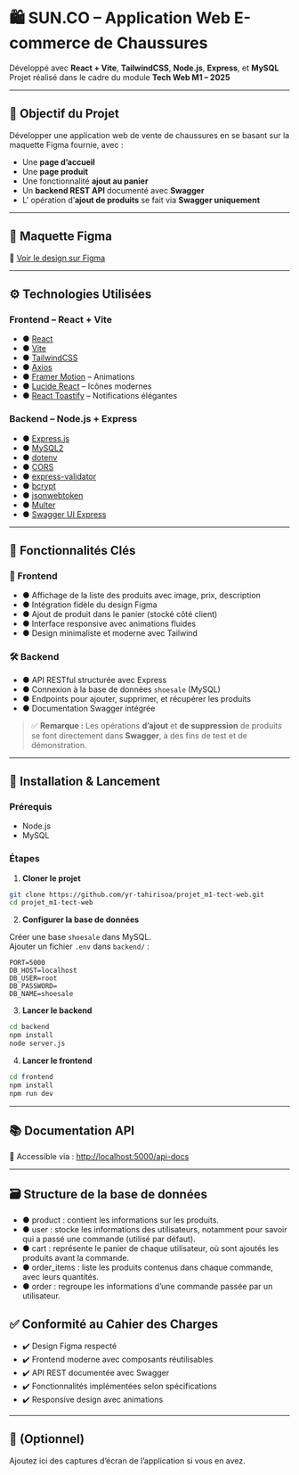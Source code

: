 # 🛍️ SUN.CO – Application Web E-commerce de Chaussures

Développé avec **React + Vite**, **TailwindCSS**, **Node.js**, **Express**, et **MySQL**  
Projet réalisé dans le cadre du module **Tech Web M1 – 2025**

---

## 📌 Objectif du Projet

Développer une application web de vente de chaussures en se basant sur la maquette Figma fournie, avec :

- Une **page d’accueil**
- Une **page produit**
- Une fonctionnalité **ajout au panier**
- Un **backend REST API** documenté avec **Swagger**
- L' opération d’**ajout de produits** se fait via **Swagger uniquement**

---

## 🎨 Maquette Figma

🔗 [Voir le design sur Figma](https://www.figma.com/design/Wu5kcbOn63BjBdwZZ3iOS6/Frontend-Challenge-(Community)?node-id=0-1&p=f&t=kSQivD5q2sYgEkpv-0)

---

## ⚙️ Technologies Utilisées

### Frontend – React + Vite

- ● [React](https://reactjs.org/)
- ● [Vite](https://vitejs.dev/)
- ● [TailwindCSS](https://tailwindcss.com/)
- ● [Axios](https://axios-http.com/)
- ● [Framer Motion](https://www.framer.com/motion/) – Animations
- ● [Lucide React](https://lucide.dev/) – Icônes modernes
- ● [React Toastify](https://fkhadra.github.io/react-toastify/introduction) – Notifications élégantes

### Backend – Node.js + Express

- ● [Express.js](https://expressjs.com/)
- ● [MySQL2](https://www.npmjs.com/package/mysql2)
- ● [dotenv](https://www.npmjs.com/package/dotenv)
- ● [CORS](https://www.npmjs.com/package/cors)
- ● [express-validator](https://express-validator.github.io/)
- ● [bcrypt](https://www.npmjs.com/package/bcrypt)
- ● [jsonwebtoken](https://www.npmjs.com/package/jsonwebtoken)
- ● [Multer](https://www.npmjs.com/package/multer)
- ● [Swagger UI Express](https://www.npmjs.com/package/swagger-ui-express)

---

## 🧪 Fonctionnalités Clés

### 🎯 Frontend

- ● Affichage de la liste des produits avec image, prix, description
- ● Intégration fidèle du design Figma
- ● Ajout de produit dans le panier (stocké côté client)
- ● Interface responsive avec animations fluides
- ● Design minimaliste et moderne avec Tailwind

### 🛠️ Backend

- ● API RESTful structurée avec Express
- ● Connexion à la base de données `shoesale` (MySQL)
- ● Endpoints pour ajouter, supprimer, et récupérer les produits
- ● Documentation Swagger intégrée

> ✅ **Remarque :** Les opérations **d’ajout** et **de suppression** de produits se font directement dans **Swagger**, à des fins de test et de démonstration.

---

## 🚀 Installation & Lancement

### Prérequis

- Node.js
- MySQL

### Étapes

1. **Cloner le projet**

```bash
git clone https://github.com/yr-tahirisoa/projet_m1-tect-web.git
cd projet_m1-tect-web
```

2. **Configurer la base de données**

Créer une base `shoesale` dans MySQL.  
Ajouter un fichier `.env` dans `backend/` :

```env
PORT=5000
DB_HOST=localhost
DB_USER=root
DB_PASSWORD=
DB_NAME=shoesale
```

3. **Lancer le backend**

```bash
cd backend
npm install
node server.js
```

4. **Lancer le frontend**

```bash
cd frontend
npm install
npm run dev
```

---

## 📚 Documentation API

📎 Accessible via : [http://localhost:5000/api-docs](http://localhost:5000/api-docs)

---

## 🗃️ Structure de la base de données

- ● product : contient les informations sur les produits.
- ● user : stocke les informations des utilisateurs, notamment pour savoir qui a passé une commande (utilisé par défaut).
- ● cart : représente le panier de chaque utilisateur, où sont ajoutés les produits avant la commande.
- ● order_items : liste les produits contenus dans chaque commande, avec leurs quantités.
- ● order : regroupe les informations d’une commande passée par un utilisateur.

## ✅ Conformité au Cahier des Charges

- ✔️ Design Figma respecté
- ✔️ Frontend moderne avec composants réutilisables
- ✔️ API REST documentée avec Swagger
- ✔️ Fonctionnalités implémentées selon spécifications
- ✔️ Responsive design avec animations

---

## 📸 (Optionnel)

Ajoutez ici des captures d’écran de l’application si vous en avez.
